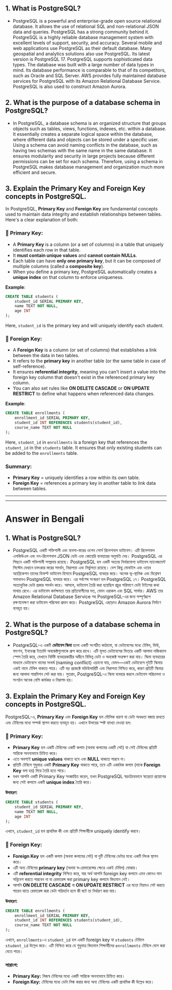 ## 1. What is PostgreSQL?
- PostgreSQL is a powerful and enterprise-grade open source relational database. It allows the use of relational SQL and non-relational JSON data and queries. PostgreSQL has a strong community behind it. PostgreSQL is a highly reliable database management system with excellent levels of support, security, and accuracy. Several mobile and web applications use PostgreSQL as their default database. Many geospatial and analytics solutions also use PostgreSQL. Its latest version is PostgreSQL 17. PostgreSQL supports sophisticated data types. The database was built with a large number of data types in mind. Its database performance is comparable to that of its competitors, such as Oracle and SQL Server. AWS provides fully maintained database services for PostgreSQL with its Amazon Relational Database Service. PostgreSQL is also used to construct Amazon Aurora.

## 2. What is the purpose of a database schema in PostgreSQL?
- In PostgreSQL, a database schema is an organized structure that groups objects such as tables, views, functions, indexes, etc. within a database. It essentially creates a separate logical space within the database, where different data and objects can be stored under a specific user. Using a schema can avoid naming conflicts in the database, such as having two schemas with the same name in the same database. It ensures modularity and security in large projects because different permissions can be set for each schema. Therefore, using a schema in PostgreSQL makes database management and organization much more efficient and secure.

## 3. Explain the Primary Key and Foreign Key concepts in PostgreSQL.
In PostgreSQL, **Primary Key** and **Foreign Key** are fundamental concepts used to maintain data integrity and establish relationships between tables. Here's a clear explanation of both:


### 🔑 **Primary Key**:

* A **Primary Key** is a column (or a set of columns) in a table that uniquely identifies each row in that table.
* It **must contain unique values** and **cannot contain NULLs**.
* Each table can have **only one primary key**, but it can be composed of multiple columns (called a **composite key**).
* When you define a primary key, PostgreSQL automatically creates a **unique index** on that column to enforce uniqueness.

**Example**:

```sql
CREATE TABLE students (
    student_id SERIAL PRIMARY KEY,
    name TEXT NOT NULL,
    age INT
);
```

Here, `student_id` is the primary key and will uniquely identify each student.

### 🔗 **Foreign Key**:

* A **Foreign Key** is a column (or set of columns) that establishes a link between the data in two tables.
* It refers to the **primary key** in another table (or the same table in case of self-reference).
* It ensures **referential integrity**, meaning you can't insert a value into the foreign key column that doesn't exist in the referenced primary key column.
* You can also set rules like **ON DELETE CASCADE** or **ON UPDATE RESTRICT** to define what happens when referenced data changes.

**Example**:

```sql
CREATE TABLE enrollments (
    enrollment_id SERIAL PRIMARY KEY,
    student_id INT REFERENCES students(student_id),
    course_name TEXT NOT NULL
);
```

Here, `student_id` in `enrollments` is a foreign key that references the `student_id` in the `students` table. It ensures that only existing students can be added to the `enrollments` table.

### Summary:

* **Primary Key** = uniquely identifies a row within its own table.
* **Foreign Key** = references a primary key in another table to link data between tables.




---
---

# Answer in Bengali

## 1. What is PostgreSQL?
- PostgreSQL একটি শক্তিশালী এবং ব্যবসা-স্তরের ওপেন সোর্স রিলেশনাল ডাটাবেস। এটি রিলেশনাল এসকিউএল এবং নন-রিলেশনাল JSON ডেটা এবং কোয়েরি ব্যবহারের অনুমতি দেয়। PostgreSQL এর পিছনে একটি শক্তিশালী সম্প্রদায় রয়েছে। PostgreSQL হল একটি অত্যন্ত নির্ভরযোগ্য ডাটাবেস ম্যানেজমেন্ট সিস্টেম যেখানে চমৎকার স্তরের সমর্থন, নিরাপত্তা এবং নির্ভুলতা রয়েছে। বেশ কিছু মোবাইল এবং ওয়েব অ্যাপ্লিকেশন তাদের ডিফল্ট ডাটাবেস হিসাবে PostgreSQL ব্যবহার করে। অনেক ভূ-স্থানিক এবং বিশ্লেষণ সমাধানও PostgreSQL ব্যবহার করে। এর সর্বশেষ সংস্করণ হল PostgreSQL ১৭। PostgreSQL অত্যাধুনিক ডেটা প্রকার সমর্থন করে। আসলে, ডাটাবেস তৈরি করা হয়েছিল প্রচুর পরিমাণে ডেটা টাইপের কথা মাথায় রেখে। এর ডাটাবেস কর্মক্ষমতা তার প্রতিযোগীদের মত, যেমন ওরাকল এবং SQL সার্ভার। AWS তার Amazon Relational Database Service সহ PostgreSQL-এর জন্য সম্পূর্ণরূপে রক্ষণাবেক্ষণ করা ডাটাবেস পরিষেবা প্রদান করে। PostgreSQL এছাড়াও Amazon Aurora নির্মাণে ব্যবহৃত হয়। 

## 2. What is the purpose of a database schema in PostgreSQL?
- PostgreSQL-এ একটি **ডেটাবেস স্কিমা** হলো একটি সংগঠিত কাঠামো, যা ডেটাবেসের মধ্যে টেবিল, ভিউ, ফাংশন, ইনডেক্স ইত্যাদি অবজেক্টগুলোকে গ্রুপ করে রাখে। এটি মূলত ডেটাবেসের ভিতরে একটি আলাদা লজিক্যাল স্পেস তৈরি করে, যেখানে নির্দিষ্ট ব্যবহারকারীর অধীনে বিভিন্ন ডেটা ও অবজেক্ট সংরক্ষণ করা যায়। স্কিমা ব্যবহারের মাধ্যমে ডেটাবেসে নামের সংঘর্ষ (naming conflict) এড়ানো যায়, যেমন—একই ডেটাবেসে দুইটি স্কিমায় একই নামে টেবিল থাকতে পারে। এটি বড় প্রজেক্টে মডিউলারিটি এবং নিরাপত্তা নিশ্চিত করে, কারণ প্রতিটি স্কিমার জন্য আলাদা পারমিশন সেট করা যায়। সুতরাং, PostgreSQL-এ স্কিমা ব্যবহার করলে ডেটাবেস পরিচালনা ও সংগঠন অনেক বেশি কার্যকর ও নিরাপদ হয়।

## 3. Explain the Primary Key and Foreign Key concepts in PostgreSQL.
PostgreSQL-এ, **Primary Key** এবং **Foreign Key** হল মৌলিক ধারণা যা ডেটা অখণ্ডতা বজায় রাখতে এবং টেবিলের মধ্যে সম্পর্ক স্থাপন করতে ব্যবহৃত হয়। এখানে উভয়ের স্পষ্ট ব্যাখ্যা দেওয়া হল:

### 🔑 **Primary Key**:

* **Primary Key** হল একটি টেবিলের একটি কলাম (অথবা কলামের একটি সেট) যা সেই টেবিলের প্রতিটি সারিকে অনন্যভাবে চিহ্নিত করে।
* এতে অবশ্যই **unique values** থাকতে হবে এবং **NULL** থাকতে পারবে না।
* প্রতিটি টেবিলে শুধুমাত্র একটি **Primary Key** থাকতে পারে, তবে এটি একাধিক কলাম (যাকে **Foreign Key** বলা হয়) দিয়ে তৈরি হতে পারে।
* যখন আপনি একটি Primary Key সংজ্ঞায়িত করেন, তখন PostgreSQL স্বয়ংক্রিয়ভাবে স্বতন্ত্রতা প্রয়োগের জন্য সেই কলামে একটি **unique index** তৈরি করে।

**উদাহরণ**:

```sql
CREATE TABLE students (
    student_id SERIAL PRIMARY KEY,
    name TEXT NOT NULL,
    age INT
);
```

এখানে, `student_id` হল প্রাথমিক কী এবং প্রতিটি শিক্ষার্থীকে uniquely identify করবে।

### 🔗 **Foreign Key**:

* **Foreign Key** হল একটি কলাম (অথবা কলামের সেট) যা দুটি টেবিলের ডেটার মধ্যে একটি লিংক স্থাপন করে।
* এটি অন্য টেবিলের **primary key** (অথবা স্ব-রেফারেন্সের ক্ষেত্রে একই টেবিল) বোঝায়।
* এটি **referential integrity** নিশ্চিত করে, যার অর্থ আপনি foreign key কলামে এমন কোনও মান সন্নিবেশ করতে পারবেন না যা রেফারেন্স করা primary key কলামে বিদ্যমান নেই।
* আপনি **ON DELETE CASCADE** বা **ON UPDATE RESTRICT** এর মতো নিয়মও সেট করতে পারেন যাতে রেফারেন্স করা ডেটা পরিবর্তন হলে কী ঘটে তা নির্ধারণ করা যায়।

**উদাহরণ**:

```sql
CREATE TABLE enrollments (
    enrollment_id SERIAL PRIMARY KEY,
    student_id INT REFERENCES students(student_id),
    course_name TEXT NOT NULL
);
```

এখানে, `enrollments`-এ `student_id` হল একটি foreign key যা `students` টেবিলে `student_id` উল্লেখ করে। এটি নিশ্চিত করে যে শুধুমাত্র বিদ্যমান শিক্ষার্থীদের `enrollments` টেবিলে যোগ করা যেতে পারে।

### সারাংশ:
* **Primary Key:** নিজস্ব টেবিলের মধ্যে একটি সারিকে অনন্যভাবে চিহ্নিত করে।
* **Foreign Key:** টেবিলের মধ্যে ডেটা লিঙ্ক করার জন্য অন্য টেবিলের একটি প্রাথমিক কী উল্লেখ করে।